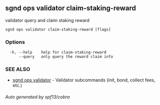 ## sgnd ops validator claim-staking-reward

validator query and claim staking reward

```
sgnd ops validator claim-staking-reward [flags]
```

### Options

```
  -h, --help    help for claim-staking-reward
      --query   only query the reward claim info
```

### SEE ALSO

* [sgnd ops validator](sgnd_ops_validator.md)	 - Validator subcommands (init, bond, collect fees, etc.)

###### Auto generated by spf13/cobra
